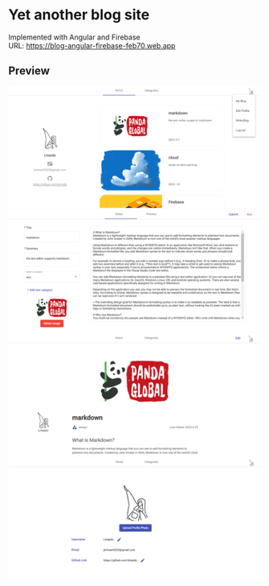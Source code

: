 # Yet another blog site
Implemented with Angular and Firebase  
URL: https://blog-angular-firebase-feb70.web.app  

## Preview
![home page](doc/home.png)
![write blog page](doc/write-blog.png)
![view blog page](doc/view-blog.png)
![profile page](doc/profile.png)
